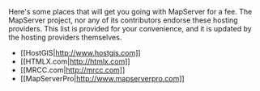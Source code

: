 Here's some places that will get you going with MapServer for a fee. The MapServer project, nor any of its contributors endorse these hosting providers. This list is provided for your convenience, and it is updated by the hosting providers themselves.                                                                                                                                                                                                                                      
 * [[HostGIS|http://www.hostgis.com]]                                                                                                                    
 * [[HTMLX.com|http://htmlx.com]]                                                                                                                       
 * [[MRCC.com|http://mrcc.com]]                                                                                                                         
 * [[MapServerPro|http://www.mapserverpro.com]]                                                                                                        
